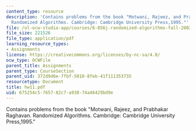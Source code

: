 ```yaml
---
content_type: resource
description: 'Contains problems from the book "Motwani, Rajeez, and Prabhakar Raghavan.
  Randomized Algorithms. Cambridge: Cambridge University Press,1995."'
file: /ol-ocw-studio-app/courses/6-856j-randomized-algorithms-fall-2002/675254c5765782c7a93874a46429bd9e_hw11.pdf
file_size: 221526
file_type: application/pdf
learning_resource_types:
- Assignments
license: https://creativecommons.org/licenses/by-nc-sa/4.0/
ocw_type: OCWFile
parent_title: Assignments
parent_type: CourseSection
parent_uid: 372d9d6e-7fbf-5010-8feb-41f111353735
resourcetype: Document
title: hw11.pdf
uid: 675254c5-7657-82c7-a938-74a46429bd9e
---
```

Contains problems from the book "Motwani, Rajeez, and Prabhakar Raghavan. Randomized Algorithms. Cambridge: Cambridge University Press,1995."